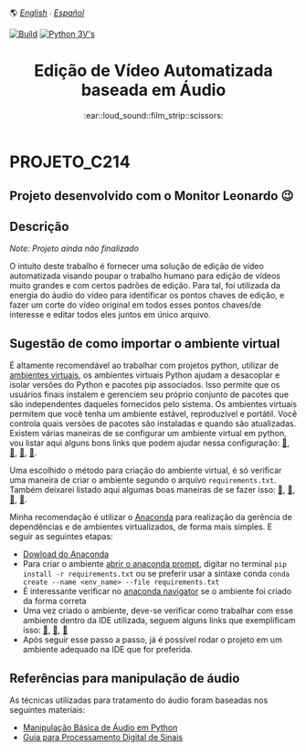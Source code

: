 :earth_americas:
*[English](README-en.md) ∙ [Español](README-es.md)*

[![Build](https://github.com/NathanRibeiroC/PROJETO_C214/actions/workflows/build-windows.yaml/badge.svg)](https://github.com/NathanRibeiroC/PROJETO_C214/actions/workflows/build-windows.yaml)
[![Python 3V's](https://img.shields.io/badge/python-3.9-blue.svg)](https://www.python.org/downloads/release/python-360/)

<h1 align="center">Edição de Vídeo Automatizada baseada em Áudio</h1>

<div align="center">
 :ear::loud_sound::film_strip::scissors:
</div>

<br />

# PROJETO_C214

## Projeto desenvolvido com o Monitor Leonardo :wink:

## Descrição

*Note: Projeto ainda não finalizado*

O intuito deste trabalho é fornecer uma solução de edição de vídeo automatizada visando poupar o trabalho humano para edição de vídeos muito grandes e com certos padrões de edição. Para tal, foi utilizada da energia do áudio do vídeo para identificar os pontos chaves de edição, e fazer um corte do vídeo original em todos esses pontos chaves/de interesse e editar todos eles juntos em único arquivo.

## Sugestão de como importar o ambiente virtual

É altamente recomendável ao trabalhar com projetos python, utilizar de [ambientes virtuais](https://csguide.cs.princeton.edu/software/virtualenv), os ambientes virtuais Python ajudam a desacoplar e isolar versões do Python e pacotes pip associados. Isso permite que os usuários finais instalem e gerenciem seu próprio conjunto de pacotes que são independentes daqueles fornecidos pelo sistema. Os ambientes virtuais permitem que você tenha um ambiente estável, reproduzível e portátil. Você controla quais versões de pacotes são instaladas e quando são atualizadas.
Existem várias maneiras de se configurar um ambiente virtual em python, vou listar aqui alguns bons links que podem ajudar nessa configuração: [:link:](https://docs.python.org/3/library/venv.html), [:link:](https://realpython.com/lessons/creating-virtual-environment/), [:link:](https://towardsdatascience.com/virtual-environments-for-absolute-beginners-what-is-it-and-how-to-create-one-examples-a48da8982d4b), [:link:](https://conda.io/projects/conda/en/latest/user-guide/tasks/manage-environments.html).

Uma escolhido o método para criação do ambiente virtual, é só verificar uma maneira de criar o ambiente segundo o arquivo  `requirements.txt`. Também deixarei listado aqui algumas boas maneiras de se fazer isso: [:link:](https://developer.akamai.com/blog/2017/06/21/how-building-virtual-python-environment), [:link:](https://gist.github.com/luiscape/19d2d73a8c7b59411a2fb73a697f5ed4), [:link:](https://www.jetbrains.com/help/pycharm/managing-dependencies.html), [:link:](https://www.codegrepper.com/code-examples/python/conda+create+requirements.txt).

Minha recomendação é utilizar o [Anaconda](https://conda.io/projects/conda/en/latest/index.html) para realização da gerência de dependências e de ambientes virtualizados, de forma mais simples. E seguir as seguintes etapas:

- [Dowload do Anaconda](https://www.anaconda.com/products/individual)
- Para criar o ambiente [abrir o anaconda prompt](https://stackoverflow.com/questions/47914980/how-to-access-anaconda-command-prompt-in-windows-10-64-bit/55545141#:~:text=Go%20with%20the%20mouse%20to,%22Anaconda%20Prompt%22%20will%20open.), digitar no terminal `pip install -r requirements.txt` ou se preferir usar a sintaxe conda `conda create --name <env_name> --file requirements.txt`
- É interessante verificar no [anaconda navigator](https://docs.anaconda.com/anaconda/navigator/getting-started/) se o ambiente foi criado da forma correta
- Uma vez criado o ambiente, deve-se verificar como trabalhar com esse ambiente dentro da IDE utilizada, seguem alguns links que exemplificam isso: [:link:](https://www.jetbrains.com/help/pycharm/conda-support-creating-conda-virtual-environment.html), [:link:](https://stackoverflow.com/questions/43351596/activating-anaconda-environment-in-vscode), [:link:](https://docs.anaconda.com/anaconda/user-guide/tasks/integration/sublime/)
- Após seguir esse passo a passo, já é possível rodar o projeto em um ambiente adequado na IDE que for preferida.

## Referências para manipulação de áudio

As técnicas utilizadas para tratamento do áudio foram baseadas nos seguintes materiais: 
- [Manipulação Básica de Áudio em Python](https://medium.com/behavioral-signals-ai/basic-audio-handling-d4cc9c70d64d)
- [Guia para Processamento Digital de Sinais](https://www.dspguide.com/)
